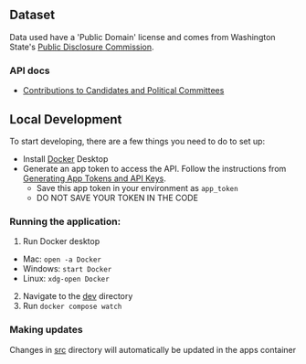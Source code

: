 ## Dataset
Data used have a 'Public Domain' license and comes from Washington State's [Public Disclosure Commission].

### API docs
- [Contributions to Candidates and Political Committees]


## Local Development
To start developing, there are a few things you need to do to set up:
 - Install [Docker] Desktop
 - Generate an app token to access the API. Follow the instructions from [Generating App Tokens and API Keys]. 
   - Save this app token in your environment as `app_token`
   - DO NOT SAVE YOUR TOKEN IN THE CODE

### Running the application:
1. Run Docker desktop 
  - Mac: `open -a Docker` 
  - Windows: `start Docker`
  - Linux: `xdg-open Docker`
2. Navigate to the [dev] directory
3. Run `docker compose watch`


### Making updates
Changes in [src] directory will automatically be updated in the apps container


[Contributions to Candidates and Political Committees]: https://dev.socrata.com/foundry/data.wa.gov/kv7h-kjye
[Public Disclosure Commission]: https://pdc.wa.gov/
[dev]: ./dev
[src]: ./src
[Docker]: https://docs.docker.com/engine/install/
[Generating App Tokens and API Keys]: https://support.socrata.com/hc/en-us/articles/210138558-Generating-App-Tokens-and-API-Keys

